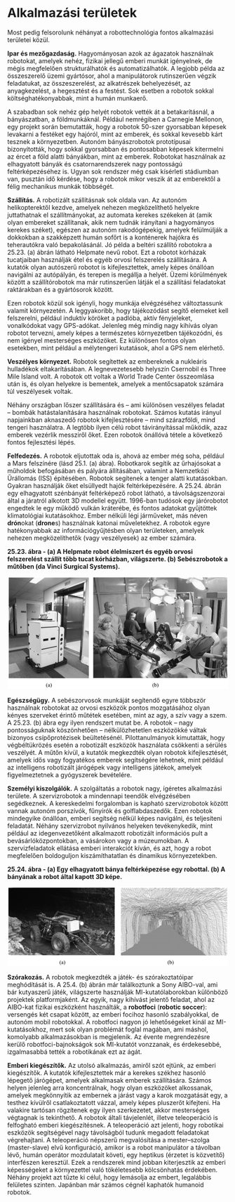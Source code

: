 <?xml version="1.0" encoding="UTF-8" standalone="no"?>

<html xmlns="http://www.w3.org/1999/xhtml"><head><meta name="generator" content="DocBook XSL Stylesheets V1.76.1"/></head><body><div class="section" title="Alkalmazási területek"><div class="titlepage"><div><div><h1 class="title"><a id="id796113"/>Alkalmazási területek</h1></div></div></div><p>Most pedig felsorolunk néhányat a robottechnológia fontos alkalmazási területei közül.</p><p><span class="strong"><strong>Ipar és mezőgazdaság.</strong></span> Hagyományosan azok az ágazatok használnak robotokat, amelyek nehéz, fizikai jellegű emberi munkát igényelnek, de mégis megfelelően strukturálhatók és automatizálhatók. A legjobb példa az összeszerelő üzemi gyártósor, ahol a manipulátorok rutinszerűen végzik feladatukat, az összeszerelést, az alkatrészek behelyezését, az anyagkezelést, a hegesztést és a festést. Sok esetben a robotok sokkal költséghatékonyabbak, mint a humán munkaerő.</p><p>A szabadban sok nehéz gép helyét robotok vették át a betakarításnál, a bányászatban, a földmunkáknál. Például nemrégiben a Carnegie Mellonon, egy projekt során bemutatták, hogy a robotok 50-szer gyorsabban képesek levakarni a festéket egy hajóról, mint az emberek, és sokkal kevesebb kárt tesznek a környezetben. Autonóm bányászrobotok prototípusai bizonyították, hogy sokkal gyorsabban és pontosabban képesek kitermelni az ércet a föld alatti bányákban, mint az emberek. Robotokat használnak az elhagyatott bányák és csatornarendszerek nagy pontosságú feltérképezéséhez is. Ugyan sok rendszer még csak kísérleti stádiumban van, pusztán idő kérdése, hogy a robotok mikor veszik át az emberektől a félig mechanikus munkák többségét.</p><p><span class="strong"><strong>Szállítás.</strong></span> A robotizált szállításnak sok oldala van. Az autonóm helikopterektől kezdve, amelyek nehezen megközelíthető helyekre juttathatnak el szállítmányokat, az automata kerekes székeken át (amik olyan embereket szállítanak, akik nem tudnák irányítani a hagyományos kerekes széket), egészen az autonóm rakodógépekig, amelyek felülmúlják a dokkokban a szakképzett humán sofőrt is a konténerek hajókra és teherautókra való bepakolásánál. Jó példa a beltéri szállító robotokra a 25.23. (a) ábrán látható Helpmate nevű robot. Ezt a robotot kórházak tucatjaiban használják étel és egyéb orvosi felszerelés szállítására. A kutatók olyan autószerű robotot is kifejlesztettek, amely képes önállóan navigálni az autópályán, és terepen is megállja a helyét. Üzemi körülmények között a szállítórobotok ma már rutinszerűen látják el a szállítási feladatokat raktárakban és a gyártósorok között.</p><p>Ezen robotok közül sok igényli, hogy munkája elvégzéséhez változtassunk valamit környezetén. A leggyakoribb, hogy tájékozódást segítő elemeket kell felszerelni, például induktív köröket a padlóba, aktív fényjeleket, vonalkódokat vagy GPS-adókat. Jelenleg még mindig nagy kihívás olyan robotot tervezni, amely képes a természetes környezetben tájékozódni, és nem igényel mesterséges eszközöket. Ez különösen fontos olyan esetekben, mint például a mélytengeri kutatások, ahol a GPS nem elérhető.</p><p><span class="strong"><strong>Veszélyes környezet.</strong></span> Robotok segítettek az embereknek a nukleáris hulladékok eltakarításában. A legnevezetesebb helyszín Csernobil és Three Mile Island volt. A robotok ott voltak a World Trade Center összeomlása után is, és olyan helyekre is bementek, amelyek a mentőcsapatok számára túl veszélyesek voltak.</p><p>Néhány országban lőszer szállítására és – ami különösen veszélyes feladat – bombák hatástalanítására használnak robotokat. Számos kutatás irányul napjainkban aknaszedő robotok kifejlesztésére – mind szárazföldi, mind tengeri használatra. A legtöbb ilyen célú robot távirányítással működik, azaz emberek vezérlik messziről őket. Ezen robotok önállóvá tétele a következő fontos fejlesztési lépés.</p><p><span class="strong"><strong>Felfedezés.</strong></span> A robotok eljutottak oda is, ahová az ember még soha, például a Mars felszínére (lásd 25.1. (a) ábra). Robotkarok segítik az űrhajósokat a műholdok befogásában és pályára állításában, valamint a Nemzetközi Űrállomás (ISS) építésében. Robotok segítenek a tenger alatti kutatásokban. Gyakran használják őket elsüllyedt hajók feltérképezésére. A 25.24. ábrán egy elhagyatott szénbányát feltérképező robot látható, a távolságszenzorai által a járatról alkotott 3D modellel együtt. 1996-ban tudósok egy járórobotot engedtek le egy működő vulkán kráterébe, és fontos adatokat gyűjtöttek klimatológiai kutatásokhoz. Ember nélküli légi járműveket, más néven <span class="strong"><strong>drón</strong></span>okat (<span class="strong"><strong>drone</strong></span>s) használnak katonai műveletekhez. A robotok egyre hatékonyabbak az információgyűjtésben olyan területeken, amelyek nehezen megközelíthetők (vagy veszélyesek) az ember számára.</p><div class="figure"><a id="id796160"/><p class="title"><strong>25.23. ábra - (a) A Helpmate robot élelmiszert és egyéb orvosi felszerelést szállít több tucat kórházban, világszerte. (b) Sebészrobotok a műtőben (da Vinci Surgical Systems).</strong></p><div class="figure-contents"><div class="mediaobject"><img src="kepek/25-23.png" alt="(a) A Helpmate robot élelmiszert és egyéb orvosi felszerelést szállít több tucat kórházban, világszerte. (b) Sebészrobotok a műtőben (da Vinci Surgical Systems)."/></div></div></div><p><span class="strong"><strong>Egészségügy.</strong></span> A sebészorvosok munkáját segítendő egyre többször használnak robotokat az orvosi eszközök pontos mozgatásához olyan kényes szerveket érintő műtétek esetében, mint az agy, a szív vagy a szem. A 25.23. (b) ábra egy ilyen rendszert mutat be. A robotok – nagy pontosságuknak köszönhetően – nélkülözhetetlen eszközökké váltak bizonyos csípőprotézisek beültetésénél. Pilottanulmányok kimutatták, hogy végbéltükrözés esetén a robotizált eszközök használata csökkenti a sérülés veszélyét. A műtőn kívül, a kutatók megkezdték olyan robotok kifejlesztését, amelyek idős vagy fogyatékos emberek segítségére lehetnek, mint például az intelligens robotizált járógépek vagy intelligens játékok, amelyek figyelmeztetnek a gyógyszerek bevételére.</p><p><span class="strong"><strong>Személyi kiszolgálók.</strong></span> A szolgáltatás a robotok nagy, ígéretes alkalmazási területe. A szervizrobotok a mindennapi teendők elvégzésében segédkeznek. A kereskedelmi forgalomban is kapható szervizrobotok között vannak autonóm porszívók, fűnyírók és golflabdaszedők. Ezen robotok mindegyike önállóan, emberi segítség nélkül képes navigálni, és teljesíteni feladatát. Néhány szervizrobot nyilvános helyeken tevékenykedik, mint például az idegenvezetőként alkalmazott robotizált információs pult a bevásárlóközpontokban, a vásárokon vagy a múzeumokban. A szervizfeladatok ellátása emberi interakciót kíván, és azt, hogy a robot megfelelően boldoguljon kiszámíthatatlan és dinamikus környezetekben.</p><div class="figure"><a id="id796182"/><p class="title"><strong>25.24. ábra - (a) Egy elhagyatott bánya feltérképezése egy robottal. (b) A bányának a robot által kapott 3D képe.</strong></p><div class="figure-contents"><div class="mediaobject"><img src="kepek/25-24.png" alt="(a) Egy elhagyatott bánya feltérképezése egy robottal. (b) A bányának a robot által kapott 3D képe."/></div></div></div><p><span class="strong"><strong>Szórakozás.</strong></span> A robotok megkezdték a játék- és szórakoztatóipar meghódítását is. A 25.4. (b) ábrán már találkoztunk a Sony AIBO-val, ami bár kutyaszerű játék, világszerte használják MI-kutatólaborokban különböző projektek platformjaként. Az egyik, nagy kihívást jelentő feladat, ahol az AIBO-kat fizikai eszközként használták, a <span class="strong"><strong>robotfoci</strong></span> (<span class="strong"><strong>robotic soccer</strong></span>): versengés két csapat között, az emberi focihoz hasonló szabályokkal, de autonóm mobil robotokkal. A robotfoci nagyon jó lehetőségeket kínál az MI-kutatásokhoz, mert sok olyan problémát foglal magában, ami máshol, komolyabb alkalmazásokban is megjelenik. Az évente megrendezésre kerülő robotfoci-bajnokságok sok MI-kutatót vonzzanak, és érdekesebbé, izgalmasabbá tették a robotikának ezt az ágát.</p><p><span class="strong"><strong>Emberi kiegészítők.</strong></span> Az utolsó alkalmazás, amiről szót ejtünk, az emberi kiegészítők. A kutatók kifejlesztettek már a kerekes székhez hasonló lépegető járógépet, amelyek alkalmasak emberek szállítására. Számos helyen jelenleg arra koncentrálnak, hogy olyan eszközöket alkossanak, amelyek megkönnyítik az embernek a járást vagy a karok mozgatását egy, a testhez kívülről csatlakoztatott vázzal, amely képes pluszerőt kifejteni. Ha valakire tartósan rögzítenek egy ilyen szerkezetet, akkor mesterséges végtagnak is tekinthető. A robotok általi távjelenlét, illetve teleoperáció is felfogható emberi kiegészítésnek. A teleoperáció azt jelenti, hogy robotikai eszközök segítségével nagy távolságból tudunk megadott feladatokat végrehajtani. A teleoperáció népszerű megvalósítása a mester–szolga (master-slave) elvű konfiguráció, amikor is a robot manipulátor a távolban lévő, humán operátor mozdulatait követi, egy heptikus (érzetet is közvetítő) interfészen keresztül. Ezek a rendszerek mind jobban kiterjesztik az emberi képességeket a környezettel való tökéletesebb kölcsönhatás érdekében. Néhány projekt azt tűzte ki célul, hogy lemásolja az embert, legalábbis felületes szinten. Japánban már számos cégnél kaphatók humanoid robotok.</p></div></body></html>

